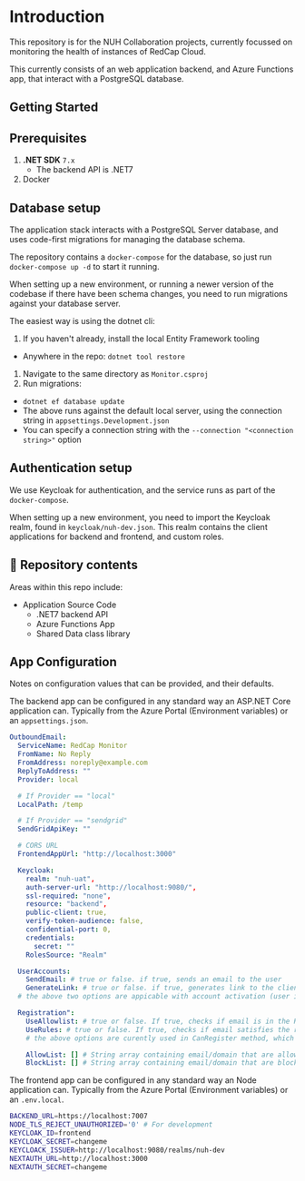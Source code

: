 # Introduction

This repository is for the NUH Collaboration projects, currently focussed on monitoring the health of instances of RedCap Cloud.

This currently consists of an web application backend, and Azure Functions app, that interact with a PostgreSQL database.

## Getting Started

## Prerequisites

1. **.NET SDK** `7.x`
   - The backend API is .NET7
1. Docker

## Database setup

The application stack interacts with a PostgreSQL Server database, and uses code-first migrations for managing the database schema.

The repository contains a `docker-compose` for the database, so just run `docker-compose up -d` to start it running.

When setting up a new environment, or running a newer version of the codebase if there have been schema changes, you need to run migrations against your database server.

The easiest way is using the dotnet cli:

1. If you haven't already, install the local Entity Framework tooling

- Anywhere in the repo: `dotnet tool restore`

1. Navigate to the same directory as `Monitor.csproj`
1. Run migrations:

- `dotnet ef database update`
- The above runs against the default local server, using the connection string in `appsettings.Development.json`
- You can specify a connection string with the `--connection "<connection string>"` option

## Authentication setup

We use Keycloak for authentication, and the service runs as part of the `docker-compose`.

When setting up a new environment, you need to import the Keycloak realm, found in `keycloak/nuh-dev.json`. This realm contains the client applications for backend and frontend, and custom roles.  

## 📁 Repository contents

Areas within this repo include:

- Application Source Code
  - .NET7 backend API
  - Azure Functions App
  - Shared Data class library

## App Configuration

Notes on configuration values that can be provided, and their defaults.

The backend app can be configured in any standard way an ASP.NET Core application can. Typically from the Azure Portal (Environment variables) or an `appsettings.json`.

```yaml
OutboundEmail:
  ServiceName: RedCap Monitor
  FromName: No Reply
  FromAddress: noreply@example.com
  ReplyToAddress: ""
  Provider: local

  # If Provider == "local"
  LocalPath: /temp

  # If Provider == "sendgrid"
  SendGridApiKey: ""

  # CORS URL
  FrontendAppUrl: "http://localhost:3000"

  Keycloak:
    realm: "nuh-uat",
    auth-server-url: "http://localhost:9080/",
    ssl-required: "none",
    resource: "backend",
    public-client: true,
    verify-token-audience: false,
    confidential-port: 0,
    credentials: 
      secret: ""
    RolesSource: "Realm"

  UserAccounts:
    SendEmail: # true or false. if true, sends an email to the user
    GenerateLink: # true or false. if true, generates link to the client
  # the above two options are appicable with account activation (user invite) including resending and changing password.

  Registration":
    UseAllowlist: # true or false. If true, checks if email is in the RegistrationAllowlist table.
    UseRules: # true or false. If true, checks if email satisfies the registration rules.
    # the above options are curently used in CanRegister method, which determines whether a given email can register or not.

    AllowList: [] # String array containing email/domain that are allowed to register. Example ["@example.com", "allow@example1.com"]
    BlockList: [] # String array containing email/domain that are blocked from registration. Example ["block@example.com", "@example1.com"]
```

The frontend app can be configured in any standard way an Node application can. Typically from the Azure Portal (Environment variables) or an `.env.local`.

```bash
BACKEND_URL=https://localhost:7007
NODE_TLS_REJECT_UNAUTHORIZED='0' # For development
KEYCLOAK_ID=frontend
KEYCLOAK_SECRET=changeme
KEYCLOACK_ISSUER=http://localhost:9080/realms/nuh-dev
NEXTAUTH_URL=http://localhost:3000
NEXTAUTH_SECRET=changeme
```
